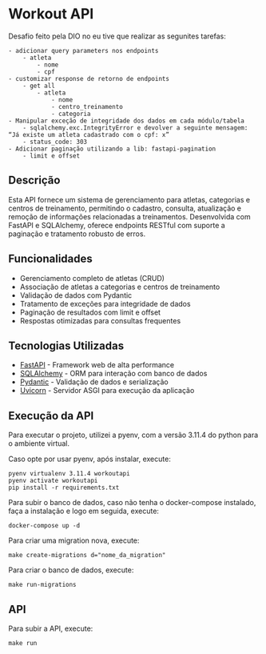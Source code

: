 # Workout API

Desafio feito pela DIO no eu tive que realizar as segunites tarefas:

```
- adicionar query parameters nos endpoints
    - atleta
        - nome
        - cpf
- customizar response de retorno de endpoints
    - get all
        - atleta
            - nome
            - centro_treinamento
            - categoria
- Manipular exceção de integridade dos dados em cada módulo/tabela
    - sqlalchemy.exc.IntegrityError e devolver a seguinte mensagem: “Já existe um atleta cadastrado com o cpf: x”
    - status_code: 303
- Adicionar paginação utilizando a lib: fastapi-pagination
    - limit e offset
```

## Descrição

Esta API fornece um sistema de gerenciamento para atletas, categorias e centros de treinamento, permitindo o cadastro, consulta, atualização e remoção de informações relacionadas a treinamentos. Desenvolvida com FastAPI e SQLAlchemy, oferece endpoints RESTful com suporte a paginação e tratamento robusto de erros.

## Funcionalidades

- Gerenciamento completo de atletas (CRUD)
- Associação de atletas a categorias e centros de treinamento
- Validação de dados com Pydantic
- Tratamento de exceções para integridade de dados
- Paginação de resultados com limit e offset
- Respostas otimizadas para consultas frequentes

## Tecnologias Utilizadas

- [FastAPI](https://fastapi.tiangolo.com/) - Framework web de alta performance
- [SQLAlchemy](https://www.sqlalchemy.org/) - ORM para interação com banco de dados
- [Pydantic](https://docs.pydantic.dev/) - Validação de dados e serialização
- [Uvicorn](https://www.uvicorn.org/) - Servidor ASGI para execução da aplicação

## Execução da API

Para executar o projeto, utilizei a pyenv, com a versão 3.11.4 do python para o ambiente virtual.

Caso opte por usar pyenv, após instalar, execute:
```
pyenv virtualenv 3.11.4 workoutapi
pyenv activate workoutapi
pip install -r requirements.txt
```

Para subir o banco de dados, caso não tenha o docker-compose instalado, faça a instalação e logo em seguida, execute:
```
docker-compose up -d
```

Para criar uma migration nova, execute:
```
make create-migrations d="nome_da_migration"
```

Para criar o banco de dados, execute:
```
make run-migrations
```

## API

Para subir a API, execute:
```
make run
```